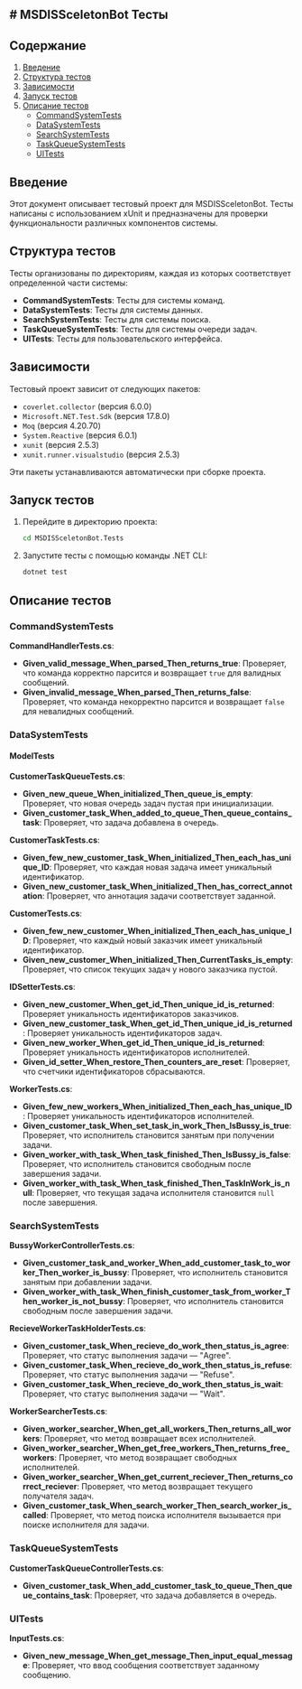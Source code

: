 ## # MSDISSceletonBot Тесты

## Содержание

1. [Введение](#введение)
2. [Структура тестов](#структура-тестов)
3. [Зависимости](#зависимости)
4. [Запуск тестов](#запуск-тестов)
5. [Описание тестов](#описание-тестов)
    - [CommandSystemTests](#commandsystemtests)
    - [DataSystemTests](#datasystemtests)
    - [SearchSystemTests](#searchsystemtests)
    - [TaskQueueSystemTests](#taskqueuesystemtests)
    - [UITests](#uitests)

## Введение

Этот документ описывает тестовый проект для MSDISSceletonBot. Тесты написаны с использованием xUnit и предназначены для проверки функциональности различных компонентов системы.

## Структура тестов

Тесты организованы по директориям, каждая из которых соответствует определенной части системы:

- **CommandSystemTests**: Тесты для системы команд.
- **DataSystemTests**: Тесты для системы данных.
- **SearchSystemTests**: Тесты для системы поиска.
- **TaskQueueSystemTests**: Тесты для системы очереди задач.
- **UITests**: Тесты для пользовательского интерфейса.

## Зависимости

Тестовый проект зависит от следующих пакетов:

- `coverlet.collector` (версия 6.0.0)
- `Microsoft.NET.Test.Sdk` (версия 17.8.0)
- `Moq` (версия 4.20.70)
- `System.Reactive` (версия 6.0.1)
- `xunit` (версия 2.5.3)
- `xunit.runner.visualstudio` (версия 2.5.3)

Эти пакеты устанавливаются автоматически при сборке проекта.

## Запуск тестов

1. Перейдите в директорию проекта:
   ```sh
   cd MSDISSceletonBot.Tests
   ```

2. Запустите тесты с помощью команды .NET CLI:
   ```sh
   dotnet test
   ```

## Описание тестов

### CommandSystemTests

**CommandHandlerTests.cs**:
- **Given_valid_message_When_parsed_Then_returns_true**: Проверяет, что команда корректно парсится и возвращает `true` для валидных сообщений.
- **Given_invalid_message_When_parsed_Then_returns_false**: Проверяет, что команда некорректно парсится и возвращает `false` для невалидных сообщений.

### DataSystemTests

#### ModelTests

**CustomerTaskQueueTests.cs**:
- **Given_new_queue_When_initialized_Then_queue_is_empty**: Проверяет, что новая очередь задач пустая при инициализации.
- **Given_customer_task_When_added_to_queue_Then_queue_contains_task**: Проверяет, что задача добавлена в очередь.

**CustomerTaskTests.cs**:
- **Given_few_new_customer_task_When_initialized_Then_each_has_unique_ID**: Проверяет, что каждая новая задача имеет уникальный идентификатор.
- **Given_new_customer_task_When_initialized_Then_has_correct_annotation**: Проверяет, что аннотация задачи соответствует заданной.

**CustomerTests.cs**:
- **Given_few_new_customer_When_initialized_Then_each_has_unique_ID**: Проверяет, что каждый новый заказчик имеет уникальный идентификатор.
- **Given_new_customer_When_initialized_Then_CurrentTasks_is_empty**: Проверяет, что список текущих задач у нового заказчика пустой.

**IDSetterTests.cs**:
- **Given_new_customer_When_get_id_Then_unique_id_is_returned**: Проверяет уникальность идентификаторов заказчиков.
- **Given_new_customer_task_When_get_id_Then_unique_id_is_returned**: Проверяет уникальность идентификаторов задач.
- **Given_new_worker_When_get_id_Then_unique_id_is_returned**: Проверяет уникальность идентификаторов исполнителей.
- **Given_id_setter_When_restore_Then_counters_are_reset**: Проверяет, что счетчики идентификаторов сбрасываются.

**WorkerTests.cs**:
- **Given_few_new_workers_When_initialized_Then_each_has_unique_ID**: Проверяет уникальность идентификаторов исполнителей.
- **Given_customer_task_When_set_task_in_work_Then_IsBussy_is_true**: Проверяет, что исполнитель становится занятым при получении задачи.
- **Given_worker_with_task_When_task_finished_Then_IsBussy_is_false**: Проверяет, что исполнитель становится свободным после завершения задачи.
- **Given_worker_with_task_When_task_finished_Then_TaskInWork_is_null**: Проверяет, что текущая задача исполнителя становится `null` после завершения.

### SearchSystemTests

**BussyWorkerControllerTests.cs**:
- **Given_customer_task_and_worker_When_add_customer_task_to_worker_Then_worker_is_bussy**: Проверяет, что исполнитель становится занятым при добавлении задачи.
- **Given_worker_with_task_When_finish_customer_task_from_worker_Then_worker_is_not_bussy**: Проверяет, что исполнитель становится свободным после завершения задачи.

**RecieveWorkerTaskHolderTests.cs**:
- **Given_customer_task_When_recieve_do_work_then_status_is_agree**: Проверяет, что статус выполнения задачи — "Agree".
- **Given_customer_task_When_recieve_do_work_then_status_is_refuse**: Проверяет, что статус выполнения задачи — "Refuse".
- **Given_customer_task_When_recieve_do_work_then_status_is_wait**: Проверяет, что статус выполнения задачи — "Wait".

**WorkerSearcherTests.cs**:
- **Given_worker_searcher_When_get_all_workers_Then_returns_all_workers**: Проверяет, что метод возвращает всех исполнителей.
- **Given_worker_searcher_When_get_free_workers_Then_returns_free_workers**: Проверяет, что метод возвращает свободных исполнителей.
- **Given_worker_searcher_When_get_current_reciever_Then_returns_correct_reciever**: Проверяет, что метод возвращает текущего получателя задач.
- **Given_customer_task_When_search_worker_Then_search_worker_is_called**: Проверяет, что метод поиска исполнителя вызывается при поиске исполнителя для задачи.

### TaskQueueSystemTests

**CustomerTaskQueueControllerTests.cs**:
- **Given_customer_task_When_add_customer_task_to_queue_Then_queue_contains_task**: Проверяет, что задача добавляется в очередь.

### UITests

**InputTests.cs**:
- **Given_new_message_When_get_message_Then_input_equal_message**: Проверяет, что ввод сообщения соответствует заданному сообщению.